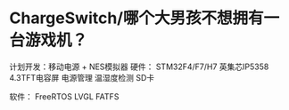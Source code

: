 # ChargeSwitch/哪个大男孩不想拥有一台游戏机？

计划开发：移动电源 + NES模拟器
硬件：
       STM32F4/F7/H7
       英集芯IP5358
       4.3TFT电容屏
       电源管理
       温湿度检测
       SD卡
       
软件： 
      FreeRTOS
      LVGL
      FATFS
